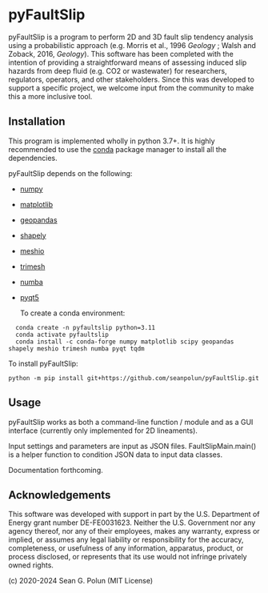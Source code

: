 # pyFaultSlip
pyFaultSlip is a program to perform 2D and 3D fault slip tendency analysis using a probabilistic approach (e.g. Morris et al., 1996 *Geology* ; Walsh and Zoback, 2016, *Geology*). This software has been completed with the intention of providing a straightforward means of assessing induced slip hazards from deep fluid (e.g. CO2 or wastewater) for researchers, regulators, operators, and other stakeholders. Since this was developed to support a specific project, we welcome input from the community to make this a more inclusive tool. 

## Installation
This program is implemented wholly in python 3.7+. It is highly recommended to use the [conda](https://conda.io/en/latest/) package manager to install all the dependencies. 

pyFaultSlip depends on the following: 
* [numpy](https://numpy.org/)
* [matplotlib](https://matplotlib.org/)
* [geopandas](https://geopandas.org/index.html)
* [shapely](https://github.com/Toblerity/Shapely)
* [meshio](https://github.com/nschloe/meshio)
* [trimesh](https://github.com/mikedh/trimesh)
* [numba](https://numba.pydata.org/)
* [pyqt5](https://pypi.org/project/PyQt5/)

  To create a conda environment:
```
  conda create -n pyfaultslip python=3.11
  conda activate pyfaultslip
  conda install -c conda-forge numpy matplotlib scipy geopandas shapely meshio trimesh numba pyqt tqdm
```
  To install pyFaultSlip:
   ```
   python -m pip install git+https://github.com/seanpolun/pyFaultSlip.git
   ```
  

## Usage
pyFaultSlip works as both a command-line function / module and as a GUI interface (currently only implemented for 2D lineaments). 

Input settings and parameters are input as JSON files. FaultSlipMain.main() is a helper function to condition JSON data to input data classes. 

Documentation forthcoming. 

## Acknowledgements 
This software was developed with support in part by the U.S. Department of Energy grant number DE-FE0031623. Neither the U.S. Government nor any agency thereof, nor any of their employees, makes any warranty, express or implied, or assumes any legal liability or responsibility for the accuracy, completeness, or usefulness of any information, apparatus, product, or process disclosed, or represents that its use would not infringe privately owned rights.

(c) 2020-2024 Sean G. Polun (MIT License)
